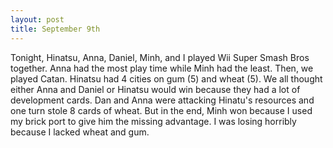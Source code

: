```yaml
---
layout: post
title: September 9th
---
```


Tonight, Hinatsu, Anna, Daniel, Minh, and I played Wii Super Smash Bros together. Anna had the most play time while Minh had the least. Then, we played Catan. Hinatsu had 4 cities on gum (5) and wheat (5). We all thought either Anna and Daniel or Hinatsu would win because they had a lot of development cards. Dan and Anna were attacking Hinatu's resources and one turn stole 8 cards of wheat. But in the end, Minh won because I used my brick port to give him the missing advantage. I was losing horribly because I lacked wheat and gum. 